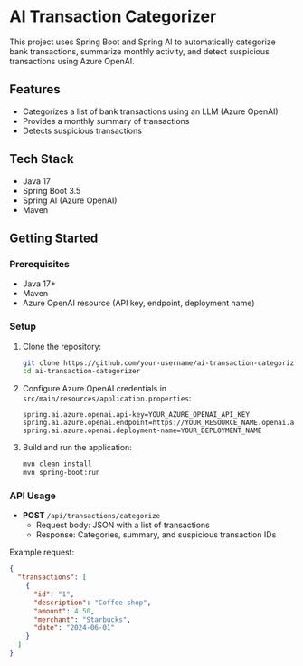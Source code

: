 # AI Transaction Categorizer

This project uses Spring Boot and Spring AI to automatically categorize bank transactions, summarize monthly activity, and detect suspicious transactions using Azure OpenAI.

## Features

- Categorizes a list of bank transactions using an LLM (Azure OpenAI)
- Provides a monthly summary of transactions
- Detects suspicious transactions

## Tech Stack

- Java 17
- Spring Boot 3.5
- Spring AI (Azure OpenAI)
- Maven

## Getting Started

### Prerequisites

- Java 17+
- Maven
- Azure OpenAI resource (API key, endpoint, deployment name)

### Setup

1. Clone the repository:
    ```sh
    git clone https://github.com/your-username/ai-transaction-categorizer.git
    cd ai-transaction-categorizer
    ```

2. Configure Azure OpenAI credentials in `src/main/resources/application.properties`:
    ```
    spring.ai.azure.openai.api-key=YOUR_AZURE_OPENAI_API_KEY
    spring.ai.azure.openai.endpoint=https://YOUR_RESOURCE_NAME.openai.azure.com/
    spring.ai.azure.openai.deployment-name=YOUR_DEPLOYMENT_NAME
    ```

3. Build and run the application:
    ```sh
    mvn clean install
    mvn spring-boot:run
    ```

### API Usage

- **POST** `/api/transactions/categorize`
    - Request body: JSON with a list of transactions
    - Response: Categories, summary, and suspicious transaction IDs

Example request:
```json
{
  "transactions": [
    {
      "id": "1",
      "description": "Coffee shop",
      "amount": 4.50,
      "merchant": "Starbucks",
      "date": "2024-06-01"
    }
  ]
}
